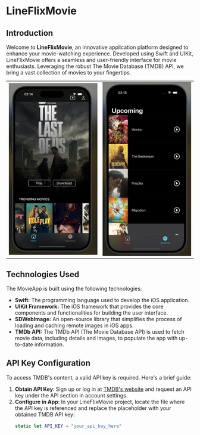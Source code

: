 # LineFlixMovie

## Introduction
Welcome to **LineFlixMovie**, an innovative application platform designed to enhance your movie-watching experience. Developed using Swift and UIKit, LineFlixMovie offers a seamless and user-friendly interface for movie enthusiasts. Leveraging the robust The Movie Database (TMDB) API, we bring a vast collection of movies to your fingertips.

<table>
<tr>
  <td><img src="./LineFlixMoviePicture/1.png" alt="Home" width="300"/> </td>
  <td><img src="./LineFlixMoviePicture/2.png" alt="ComingSoon" width="300"/> </td>

  </tr>
<table>

## Technologies Used

The MovieApp is built using the following technologies:

- **Swift:** The programming language used to develop the iOS application.
- **UIKit Framework:** The iOS framework that provides the core components and functionalities for building the user interface.
- **SDWebImage:** An open-source library that simplifies the process of loading and caching remote images in iOS apps.
- **TMDb API:** The TMDb API (The Movie Database API) is used to fetch movie data, including details and images, to populate the app with up-to-date information.


## API Key Configuration

To access TMDB's content, a valid API key is required. Here's a brief guide:

1. **Obtain API Key**: Sign up or log in at [TMDB's website](https://www.themoviedb.org/settings/api) and request an API key under the API section in account settings.
2. **Configure in App**: In your LineFlixMovie project, locate the file where the API key is referenced and replace the placeholder with your obtained TMDB API key:
   ```swift
   static let API_KEY = "your_api_key_here"
```

